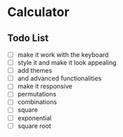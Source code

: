 # Calculator


## Todo List
- [ ] make it work with the keyboard
- [ ] style it and make it look appealing
- [ ] add themes
- [ ] and advanced functionalities
- [ ] make it responsive 
- [ ] permutations
- [ ] combinations
- [ ] square
- [ ] exponential
- [ ] square root  
